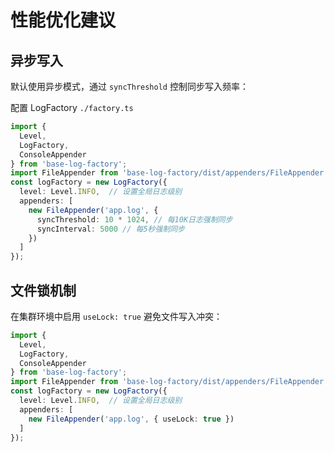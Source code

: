 # 性能优化建议

## 异步写入

默认使用异步模式，通过 `syncThreshold` 控制同步写入频率：

配置 LogFactory `./factory.ts`

```typescript
import { 
  Level,
  LogFactory, 
  ConsoleAppender
} from 'base-log-factory';
import FileAppender from 'base-log-factory/dist/appenders/FileAppender';
const logFactory = new LogFactory({
  level: Level.INFO,  // 设置全局日志级别
  appenders: [
    new FileAppender('app.log', {
      syncThreshold: 10 * 1024, // 每10K日志强制同步
      syncInterval: 5000 // 每5秒强制同步
    })
  ]
});
```

## 文件锁机制

在集群环境中启用 `useLock: true` 避免文件写入冲突：

```typescript
import { 
  Level,
  LogFactory, 
  ConsoleAppender
} from 'base-log-factory';
import FileAppender from 'base-log-factory/dist/appenders/FileAppender';
const logFactory = new LogFactory({
  level: Level.INFO,  // 设置全局日志级别
  appenders: [
    new FileAppender('app.log', { useLock: true })
  ]
});
```
